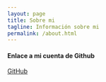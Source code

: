 ```yaml
---
layout: page
title: Sobre mi
tagline: Información sobre mi
permalink: /about.html
---
```


#### Enlace a mi cuenta de Github
[GitHub](https://github.com/sfraguor/)
